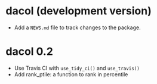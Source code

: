 # dacol (development version)

* Add a `NEWS.md` file to track changes to the package.

# dacol 0.2

* Use Travis CI with `use_tidy_ci()` and `use_travis()`
* Add rank_ptile: a function to rank in percentile

